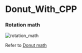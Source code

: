 # Donut_With_CPP


### Rotation math
![rotation_math](https://github.com/yutsunoki/Donut_With_CPP/blob/main/rsc/img/Screenshot%202023-07-31%20105227.png)

Refer to [Donut math](https://www.a1k0n.net/2011/07/20/donut-math.html)
